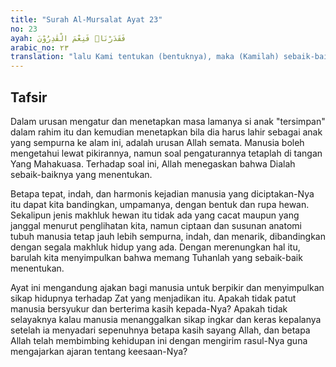 ```yaml
---
title: "Surah Al-Mursalat Ayat 23"
no: 23
ayah: فَقَدَرْنَاۖ فَنِعْمَ الْقٰدِرُوْنَ 
arabic_no: ٢٣
translation: "lalu Kami tentukan (bentuknya), maka (Kamilah) sebaik-baik yang menentukan."
---
```


## Tafsir

Dalam urusan mengatur dan menetapkan masa lamanya si anak "tersimpan" dalam rahim itu dan kemudian menetapkan bila dia harus lahir sebagai anak yang sempurna ke alam ini, adalah urusan Allah semata. Manusia boleh mengetahui lewat pikirannya, namun soal pengaturannya tetaplah di tangan Yang Mahakuasa. Terhadap soal ini, Allah menegaskan bahwa Dialah sebaik-baiknya yang menentukan.

Betapa tepat, indah, dan harmonis kejadian manusia yang diciptakan-Nya itu dapat kita bandingkan, umpamanya, dengan bentuk dan rupa hewan. Sekalipun jenis makhluk hewan itu tidak ada yang cacat maupun yang janggal menurut penglihatan kita, namun ciptaan dan susunan anatomi tubuh manusia tetap jauh lebih sempurna, indah, dan menarik, dibandingkan dengan segala makhluk hidup yang ada. Dengan merenungkan hal itu, barulah kita menyimpulkan bahwa memang Tuhanlah yang sebaik-baik menentukan.

Ayat ini mengandung ajakan bagi manusia untuk berpikir dan menyimpulkan sikap hidupnya terhadap Zat yang menjadikan itu. Apakah tidak patut manusia bersyukur dan berterima kasih kepada-Nya? Apakah tidak selayaknya kalau manusia menanggalkan sikap ingkar dan keras kepalanya setelah ia menyadari sepenuhnya betapa kasih sayang Allah, dan betapa Allah telah membimbing kehidupan ini dengan mengirim rasul-Nya guna mengajarkan ajaran tentang keesaan-Nya?